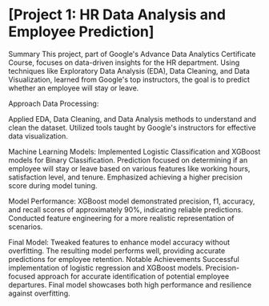 # [Project 1: HR Data Analysis and Employee Prediction]

Summary
This project, part of Google's Advance Data Analytics Certificate Course, focuses on data-driven insights for the HR department. Using techniques like Exploratory Data Analysis (EDA), Data Cleaning, and Data Visualization, learned from Google's top instructors, the goal is to predict whether an employee will stay or leave.

Approach
Data Processing:

Applied EDA, Data Cleaning, and Data Analysis methods to understand and clean the dataset.
Utilized tools taught by Google's instructors for effective data visualization.

Machine Learning Models:
Implemented Logistic Classification and XGBoost models for Binary Classification.
Prediction focused on determining if an employee will stay or leave based on various features like working hours, satisfaction level, and tenure.
Emphasized achieving a higher precision score during model tuning.

Model Performance:
XGBoost model demonstrated precision, f1, accuracy, and recall scores of approximately 90%, indicating reliable predictions.
Conducted feature engineering for a more realistic representation of scenarios.

Final Model:
Tweaked features to enhance model accuracy without overfitting.
The resulting model performs well, providing accurate predictions for employee retention.
Notable Achievements
Successful implementation of logistic regression and XGBoost models.
Precision-focused approach for accurate identification of potential employee departures.
Final model showcases both high performance and resilience against overfitting.
